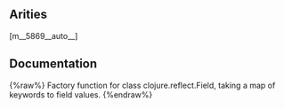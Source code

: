 ## Arities
[m__5869__auto__]

## Documentation
{%raw%}
Factory function for class clojure.reflect.Field, taking a map of keywords to field values.
{%endraw%}

